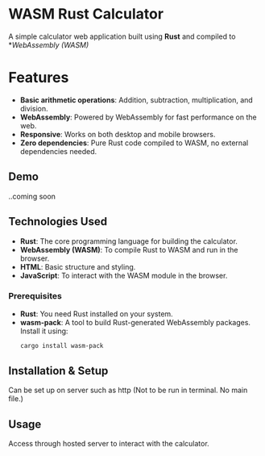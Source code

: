 # WASM Rust Calculator

A simple calculator web application built using **Rust** and compiled to **WebAssembly (WASM)*

# Features

- **Basic arithmetic operations**: Addition, subtraction, multiplication, and division.
- **WebAssembly**: Powered by WebAssembly for fast performance on the web.
- **Responsive**: Works on both desktop and mobile browsers.
- **Zero dependencies**: Pure Rust code compiled to WASM, no external dependencies needed.

## Demo
..coming soon

## Technologies Used

- **Rust**: The core programming language for building the calculator.
- **WebAssembly (WASM)**: To compile Rust to WASM and run in the browser.
- **HTML**: Basic structure and styling.
- **JavaScript**: To interact with the WASM module in the browser.

### Prerequisites

- **Rust**: You need Rust installed on your system.
- **wasm-pack**: A tool to build Rust-generated WebAssembly packages. Install it using:
  ```bash
  cargo install wasm-pack

## Installation & Setup

Can be set up on server such as http (Not to be run in terminal. No main file.)

## Usage

Access through hosted server to interact with the calculator.

